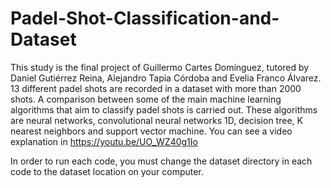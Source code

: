 # Padel-Shot-Classification-and-Dataset
This study is the final project of Guillermo Cartes Domínguez, tutored by Daniel Gutiérrez Reina, Alejandro Tapia Córdoba and Evelia Franco Álvarez. 13 different padel shots are recorded in a dataset with more than 2000 shots. A comparison between some of the main machine learning algorithms that aim to classify padel shots is carried out. These algorithms are neural networks, convolutional neural networks 1D, decision tree, K nearest neighbors and support vector machine. You can see a video explanation in https://youtu.be/UO_WZ40g1Io

In order to run each code, you must change the dataset directory in each code to the dataset location on your computer.
